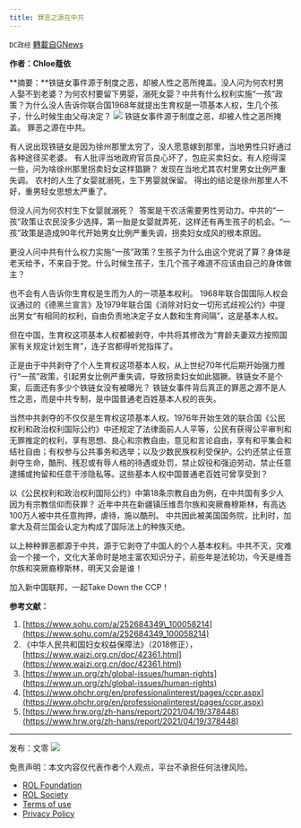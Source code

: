 ```yaml
---
title: 罪恶之源在中共
---
```

`DC政经` [轉載自GNews](https://gnews.org/zh-hans/2032378/)

**作者：Chloe蔻依**

**摘要：**铁链女事件源于制度之恶，却被人性之恶所掩盖。没人问为何农村男人娶不到老婆？为何农村要留下男婴，溺死女婴？中共有什么权利实施“一孩”政策？为什么没人告诉你联合国1968年就提出生育权是一项基本人权，生几个孩子，什么时候生由父母决定？
![](https://assets.gnews.org/wp-content/uploads/2022/02/2022-02-19_Gnews_Chole.png)
铁链女事件源于制度之恶，却被人性之恶所掩盖。 罪恶之源在中共。

有人说出现铁链女是因为徐州那里太穷了，没人愿意嫁到那里，当地男性只好通过各种途径买老婆。 有人批评当地政府官员良心坏了，包庇买卖妇女。有人挖得深一些，问为啥徐州那里拐卖妇女这样猖獗？ 发现在当地尤其农村里男女比例严重失调。 农村的人生了女婴就溺死，生下男婴就保留。 得出的结论是徐州那里人不好，重男轻女思想太严重了。

但没人问为何农村生下女婴就溺死？  答案是干农活需要男性劳动力。中共的“一孩”政策让农民没多少选择，第一胎是女婴就弄死，这样还有再生孩子的机会。“一孩”政策是造成90年代开始男女比例严重失调，拐卖妇女成风的根本原因。

更没人问中共有什么权力实施“一孩”政策？生孩子为什么由这个党说了算？身体是老天给予，不来自于党。什么时候生孩子，生几个孩子难道不应该由自己的身体做主？

也不会有人告诉你生育权是生而为人的一项基本权利。 1968年联合国国际人权会议通过的《德黑兰宣言》及1979年联合国《消除对妇女一切形式歧视公约》中提出男女“有相同的权利，自由负责地决定子女人数和生育间隔”，这是基本人权。

但在中国，生育权这项基本人权都被剥夺，中共将其修改为“育龄夫妻双方按照国家有关规定计划生育”，连子宫都得听党指挥了。

正是由于中共剥夺了个人生育权这项基本人权，从上世纪70年代后期开始强力推行“一孩”政策，引起男女比例严重失调，导致拐卖妇女如此猖獗。铁链女不是个案，后面还有多少个铁链女没有被曝光？ 铁链女事件背后真正的罪恶之源不是人性之恶，而是中共专制，是中国普通老百姓基本人权的丧失。

当然中共剥夺的不仅仅是生育权这项基本人权。1976年开始生效的联合国《公民权利和政治权利国际公约》中还规定了法律面前人人平等，公民有获得公平审判和无罪推定的权利，享有思想、良心和宗教自由，意见和言论自由，享有和平集会和结社自由；有权参与公共事务和选举；以及少数民族权利受保护。公约还禁止任意剥夺生命，酷刑、残忍或有辱人格的待遇或处罚，禁止奴役和强迫劳动，禁止任意逮捕或拘留和任意干涉隐私等。这些基本人权中国普通老百姓可曾享受到？

以《公民权利和政治权利国际公约》中第18条宗教自由为例，在中共国有多少人因为有宗教信仰而获罪？ 近年中共在新疆镇压维吾尔族和突厥裔穆斯林，有高达100万人被中共任意拘押，虐待，施以酷刑。 中共因此被美国国务院，比利时，加拿大及荷兰国会认定为构成了国际法上的种族灭绝。

以上种种罪恶都源于中共，源于它剥夺了中国人的个人基本权利。中共不灭，灾难会一个接一个，文化大革命时是地主富农知识分子，前些年是法轮功，今天是维吾尔族和突厥裔穆斯林，明天又会是谁！

加入新中国联邦，一起Take Down the CCP！

**参考文献：**

1. [https://www.sohu.com/a/252684349\_100058214](https://www.sohu.com/a/252684349_100058214)
2. 《中华人民共和国妇女权益保障法》（2018修正），[https://www.waizi.org.cn/doc/42361.html](https://www.waizi.org.cn/doc/42361.html)
3. [https://www.un.org/zh/global-issues/human-rights](https://www.un.org/zh/global-issues/human-rights)
4. [https://www.ohchr.org/en/professionalinterest/pages/ccpr.aspx](https://www.ohchr.org/en/professionalinterest/pages/ccpr.aspx)
5. [https://www.hrw.org/zh-hans/report/2021/04/19/378448](https://www.hrw.org/zh-hans/report/2021/04/19/378448)


* * *

发布：文零
![](https://assets.gnews.org/wp-content/uploads/2022/02/DCZJ_Gnews_960_160.png)
 

免责声明：本文内容仅代表作者个人观点，平台不承担任何法律风险。

- [ROL Foundation](https://rolfoundation.org/)
- [ROL Society](https://rolsociety.org/)
- [Terms of use](https://gnews.org/terms-of-use-3/)
- [Privacy Policy](https://gnews.org/privacy-policy/)
